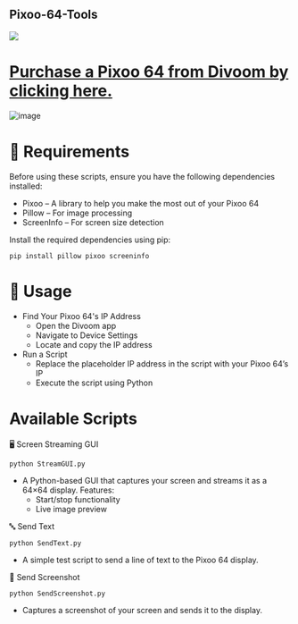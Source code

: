 ## Pixoo-64-Tools

<img src="https://github.com/user-attachments/assets/ac15d19e-85e0-46e0-9f7a-64a75429bf78" align="center"></img>

# [Purchase a Pixoo 64 from Divoom by clicking here.](https://collabs.shop/1eue7d)

![image](https://github.com/user-attachments/assets/9d642211-f854-4fee-93e8-3bcc83fe8803)

# **📌 Requirements**

Before using these scripts, ensure you have the following dependencies installed:

- Pixoo – A library to help you make the most out of your Pixoo 64
- Pillow – For image processing
- ScreenInfo – For screen size detection

Install the required dependencies using pip:

`pip install pillow pixoo screeninfo`

# 🚀 **Usage**

- Find Your Pixoo 64's IP Address
  - Open the Divoom app
  - Navigate to Device Settings
  - Locate and copy the IP address
- Run a Script
  - Replace the placeholder IP address in the script with your Pixoo 64’s IP
  - Execute the script using Python

# Available Scripts

🖥️ Screen Streaming GUI

`python StreamGUI.py`
- A Python-based GUI that captures your screen and streams it as a 64×64 display. Features:
  - Start/stop functionality
  - Live image preview

🔤 Send Text

`python SendText.py`
- A simple test script to send a line of text to the Pixoo 64 display.

📸 Send Screenshot

`python SendScreenshot.py`
- Captures a screenshot of your screen and sends it to the display.
